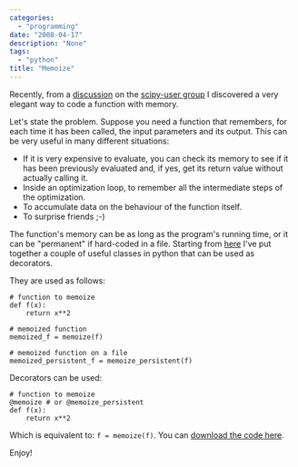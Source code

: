 ```yaml
---
categories:
  - "programming"
date: "2008-04-17"
description: "None"
tags:
  - "python"
title: "Memoize"
---
```


Recently, from a [discussion][1] on the [scipy-user group][2] I discovered a
very elegant way to code a function with memory.

Let's state the problem.
Suppose you need a function that remembers, for each time it has been called,
the input parameters and its output. This can be very useful in many different
situations: 

  * If it is very expensive to evaluate, you can check its memory to see if it
    has been previously evaluated and, if yes, get its return value without
    actually calling it.
  * Inside an optimization loop, to remember all the intermediate steps of the
    optimization.
  * To accumulate data on the behaviour of the function itself.
  * To surprise friends ;-)

The function's memory can be as long as the program's running time, or it can
be "permanent" if hard-coded in a file. Starting from [here][3] I've put
together a couple of useful classes in python that can be used as decorators.

They are used as follows:
    
    # function to memoize
    def f(x):
        return x**2
    
    # memoized function
    memoized_f = memoize(f)
    
    # memoized function on a file
    memoized_persistent_f = memoize_persistent(f)

Decorators can be used: 
    
    # function to memoize
    @memoize # or @memoize_persistent
    def f(x):
        return x**2

Which is equivalent to: `f = memoize(f)`. You can [download the code here][4].

Enjoy!

   [1]: http://groups.google.it/group/scipy-user/browse_thread/thread/d1bbbe898d099904/1cb8574c84168c57?hl=it&lnk=gst&q=memoize#1cb8574c84168c57 (discussion)
   [2]: http://groups.google.it/group/scipy-user (scipy-user group)
   [3]: http://aspn.activestate.com/ASPN/Cookbook/Python/Recipe/466320 (python recipe)
   [4]: http://www.box.net/shared/rxf5ul00sc (memoize.py)
